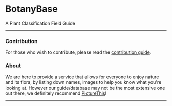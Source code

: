 # BotanyBase

A Plant Classification Field Guide

---

### Contribution

For those who wish to contribute, please read the [contribution guide](https://botanybase.github.io/contribute).

### About

We are here to provide a service that allows for everyone to enjoy nature and its flora, by listing down names, images to help you know what you're looking at.
However our guide/database may not be the most extensive one out there, we definitely recommend [PictureThis](https://www.picturethisai.com/)!

---
